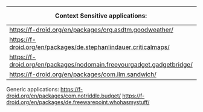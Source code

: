 | Context Sensitive applications: | Status | Assigned to | Comments |
| --------------------------------| ------ | ----------- | -------- |
| https://f-droid.org/en/packages/org.asdtm.goodweather/ |
| https://f-droid.org/en/packages/de.stephanlindauer.criticalmaps/ |
| https://f-droid.org/en/packages/nodomain.freeyourgadget.gadgetbridge/|
| https://f-droid.org/en/packages/com.ilm.sandwich/ |



Generic applications:
https://f-droid.org/en/packages/com.notriddle.budget/
https://f-droid.org/en/packages/de.freewarepoint.whohasmystuff/

